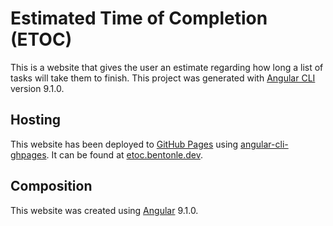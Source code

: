 # Estimated Time of Completion (ETOC)

This is a website that gives the user an estimate regarding how long a list of tasks will take them to finish. This project was generated with [Angular CLI](https://github.com/angular/angular-cli) version 9.1.0.

## Hosting

This website has been deployed to [GitHub Pages](https://pages.github.com/) using [angular-cli-ghpages](https://github.com/angular-schule/angular-cli-ghpages). It can be found at [etoc.bentonle.dev](https://etoc.bentonle.dev).

## Composition

This website was created using [Angular](https://angular.io/) 9.1.0.